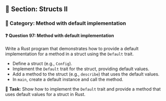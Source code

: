 ## 📘 Section: Structs II  
### 🔹 Category: Method with default implementation  
#### ❓ Question 97: Method with default implementation

Write a Rust program that demonstrates how to provide a default implementation for a method in a struct using the `Default` trait.

- Define a struct (e.g., `Config`).
- Implement the `Default` trait for the struct, providing default values.
- Add a method to the struct (e.g., `describe`) that uses the default values.
- In `main`, create a default instance and call the method.

🔧 **Task:** Show how to implement the `Default` trait and provide a method that uses default values for a struct in Rust.
